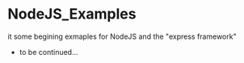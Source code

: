 # NodeJS_Examples
it some begining exmaples for NodeJS and the "express framework"

- to be continued...
